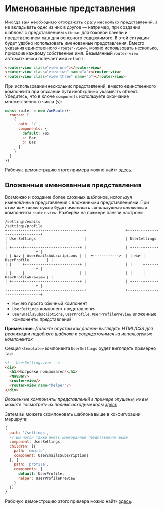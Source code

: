 # Именованные представления

Иногда вам необходимо отображать сразу несколько представлений, а не вкладывать одно из них в другое — например, при создании шаблона с представлением `sidebar` для боковой панели и представлением `main` для основного содержимого. В этой ситуации будет удобно использовать именованные представления. Вместо указания единственного `<router-view>`, можно использовать несколько, присвоив каждому собственное имя. Безымянный `router-view` автоматически получает имя `default`.

```html
<router-view class="view one"></router-view>
<router-view class="view two" name="a"></router-view>
<router-view class="view three" name="b"></router-view>
```

При использовании нескольких представлений, вместо единственного компонента при описании пути необходимо указывать объект. Убедитесь, что в ключе `components` используете окончание множественного числа (`s`):

```js
const router = new VueRouter({
  routes: [
    {
      path: '/',
      components: {
        default: Foo,
        a: Bar,
        b: Baz
      }
    }
  ]
})
```

Рабочую демонстрацию этого примера можно найти [здесь](https://jsfiddle.net/posva/6du90epg/).

## Вложенные именованные представления

Возможно и создание более сложных шаблонов, используя именованные представления с вложенными представлениями. При этом вам также нужно будет именовать используемые вложенные компоненты `router-view`. Разберём на примере панели настроек:

```
/settings/emails                                       /settings/profile
+-----------------------------------+                  +------------------------------+
| UserSettings                      |                  | UserSettings                 |
| +-----+-------------------------+ |                  | +-----+--------------------+ |
| | Nav | UserEmailsSubscriptions | |  +------------>  | | Nav | UserProfile        | |
| |     +-------------------------+ |                  | |     +--------------------+ |
| |     |                         | |                  | |     | UserProfilePreview | |
| +-----+-------------------------+ |                  | +-----+--------------------+ |
+-----------------------------------+                  +------------------------------+
```

- `Nav` это просто обычный компонент
- `UserSettings` компонент представления
- `UserEmailsSubscriptions`, `UserProfile`, `UserProfilePreview` вложенные компоненты представлений

**Примечание**: _Давайте опустим как должен выглядеть HTML/CSS для реализации подобного шаблона и сосредоточимся на используемых компонентах_

Секция `<template>` компонента `UserSettings` будет выглядеть примерно так:

```html
<!-- UserSettings.vue -->
<div>
  <h1>Настройки пользователя</h1>
  <NavBar/>
  <router-view/>
  <router-view name="helper"/>
</div>
```

_Вложенные компоненты представлений в примере опущены, но вы можете посмотреть их полные исходные коды [здесь](https://jsfiddle.net/posva/22wgksa3/)_

Затем вы можете скомпоновать шаблона выше в конфигурации маршрута:

```js
{
  path: '/settings',
  // Вы могли также иметь именованные представления выше
  component: UserSettings,
  children: [{
    path: 'emails',
    component: UserEmailsSubscriptions
  }, {
    path: 'profile',
    components: {
      default: UserProfile,
      helper: UserProfilePreview
    }
  }]
}
```

Рабочую демонстрацию этого примера можно найти [здесь](https://jsfiddle.net/posva/22wgksa3/).
